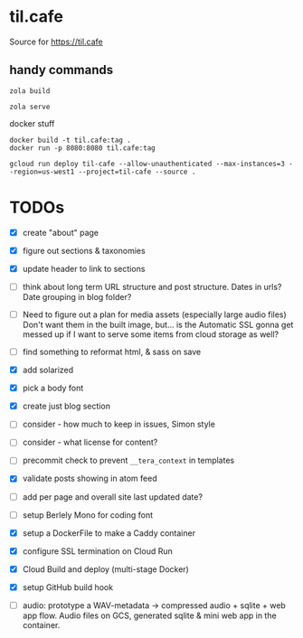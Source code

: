 # til.cafe
Source for https://til.cafe

## handy commands

```
zola build
```

```
zola serve
```

docker stuff
```
docker build -t til.cafe:tag .
docker run -p 8080:8080 til.cafe:tag
```

```
gcloud run deploy til-cafe --allow-unauthenticated --max-instances=3 --region=us-west1 --project=til-cafe --source .
```


# TODOs
- [x] create "about" page
- [x] figure out sections & taxonomies
- [x] update header to link to sections
- [ ] think about long term URL structure and post structure. Dates in urls? Date grouping in blog folder? 
- [ ] Need to figure out a plan for media assets (especially large audio files) Don't want them in the built image, but... is the Automatic SSL gonna get messed up if I want to serve some items from cloud storage as well? 
- [ ] find something to reformat html, & sass on save
- [x] add solarized
- [x] pick a body font
- [x] create just blog section
- [ ] consider - how much to keep in issues, Simon style
- [ ] consider - what license for content?
- [ ] precommit check to prevent `__tera_context` in templates
- [x] validate posts showing in atom feed
- [ ] add per page and overall site last updated date? 
- [ ] setup Berlely Mono for coding font
- [x] setup a DockerFile to make a Caddy container
- [x] configure SSL termination on Cloud Run
- [x] Cloud Build and deploy (multi-stage Docker)
- [x] setup GitHub build hook
- [ ] audio: prototype a WAV-metadata -> compressed audio + sqlite + web app flow. Audio files on GCS, generated sqlite & mini web app in the container. 

